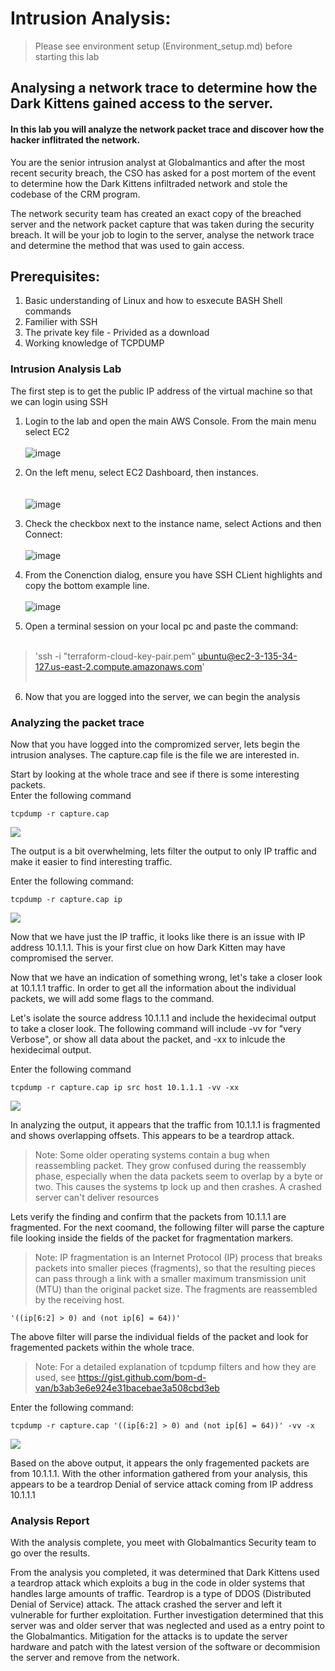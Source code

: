 # Intrusion Analysis: 
>Please see environment setup (Environment_setup.md) before starting this lab


## Analysing a network trace to determine how the Dark Kittens gained access to the server.<br>
#### In this lab you will analyze the network packet trace and discover how the hacker inflitrated the network.



You are the senior intrusion analyst at Globalmantics and after the most recent security breach, the CSO has asked for a post mortem of the event to determine  how the Dark Kittens infiltraded network and stole the codebase of the CRM program. 

The network security team has created an exact copy of the breached server and the network packet capture that was taken during the security breach. It will be your job to login to the server, analyse the network trace and determine the method that was used to gain access. 

## Prerequisites:
1. Basic understanding of Linux and how to esxecute BASH Shell commands
2. Familier with SSH 
3. The private key file - Privided as a download
4. Working knowledge of TCPDUMP 


### Intrusion Analysis Lab

The first step is to get the public IP address of the virtual machine so that we can login using SSH

1. Login to the lab and open the main AWS  Console. From the main menu select EC2 <br> <br>
![image](https://github.com/JeffChristman/PL_labs/blob/main/png/ec2.png)

2. On the left menu, select EC2 Dashboard, then instances. <br><br>  
![image](https://github.com/JeffChristman/PL_labs/blob/main/png/instances.png)

3. Check the checkbox next to the instance name, select Actions and then Connect:<br><br>
![image](https://github.com/JeffChristman/PL_labs/blob/main/png/connect2.png)

4. From the Conenction dialog, ensure you have SSH CLient highlights and copy the bottom example line.<br><br>
![image](https://github.com/JeffChristman/PL_labs/blob/main/png/ssh_key.png)

5. Open a terminal session on your local pc and paste the command:<br><br>

>'ssh -i "terraform-cloud-key-pair.pem" ubuntu@ec2-3-135-34-127.us-east-2.compute.amazonaws.com' <br><br>

6. Now that you are logged into the server, we can begin the analysis



### Analyzing the packet trace 
Now that you have logged into the compromized server, lets begin the intrusion analyses. The capture.cap file is the file we are interested in. 

Start by looking at the whole trace and see if there is some interesting packets. <br>
Enter the following command 

`tcpdump -r capture.cap`

![](https://github.com/JeffChristman/PL_labs/blob/main/png/fullpacket.png)


The output is a bit overwhelming, lets filter the output to only IP traffic and make it easier to find interesting traffic. 

Enter the following command: 

`tcpdump -r capture.cap ip`

![](https://github.com/JeffChristman/PL_labs/blob/main/png/tcpdumpip.png)


Now that we have just the IP traffic, it looks like there is an issue with IP address 10.1.1.1. This is your first clue on how Dark Kitten may have compromised the server. <br>

Now that we have an indication of something wrong, let's take a closer look at 10.1.1.1 traffic. In order to get all the information about the individual packets, we will add some flags to the command. <br>

Let's isolate the source address 10.1.1.1 and include the hexidecimal output to take a closer look. The following command will include -vv for "very Verbose", or show all data about the packet,  and -xx to inlcude the hexidecimal output.

Enter the following command 

`tcpdump -r capture.cap ip src host 10.1.1.1 -vv -xx`

![](https://github.com/JeffChristman/PL_labs/blob/main/png/offset.png)


In analyzing the output, it appears that the traffic from 10.1.1.1 is fragmented and shows overlapping offsets. This appears to be a teardrop attack. 

>Note: Some older operating systems contain a bug when reassembling packet. They grow confused during the reassembly phase, especially when the data packets seem to overlap by a byte or two. This causes the systems tp lock up and then crashes. A crashed server can't deliver resources

Lets verify the finding and confirm that the packets from 10.1.1.1 are fragmented. For the next coomand, the following filter will parse the capture file looking inside the fields of the packet for fragmentation markers.  

>Note: IP fragmentation is an Internet Protocol (IP) process that breaks packets into smaller pieces (fragments), so that the resulting pieces can pass through a link with a smaller maximum transmission unit (MTU) than the original packet size. The fragments are reassembled by the receiving host.

`'((ip[6:2] > 0) and (not ip[6] = 64))'`

The above filter will parse the individual fields of the packet and look for fragemented packets within the whole trace.

>Note: For a detailed explanation of tcpdump filters and how they are used, see https://gist.github.com/bom-d-van/b3ab3e6e924e31bacebae3a508cbd3eb

Enter the following command: 

`tcpdump -r capture.cap '((ip[6:2] > 0) and (not ip[6] = 64))' -vv -x`

![](https://github.com/JeffChristman/PL_labs/blob/main/png/filterForFrag.png)

Based on the above output, it appears the only fragemented packets are from 10.1.1.1. With the other information gathered from your analysis, this appears to be a teardrop Denial of service attack coming from IP address 10.1.1.1


### Analysis Report 
With the analysis complete, you meet with Globalmantics Security team to go over the results.

From the analysis you completed, it was determined that Dark Kittens used a teardrop attack which exploits a bug in the code in older systems that handles large amounts of traffic. Teardrop is a type of DDOS  (Distributed Denial of Service) attack. The attack crashed the server and left it vulnerable for further exploitation. Further investigation determined that this server was and older server that was neglected and used as a entry point to the Globalmantics. Mitigation for the attacks is to update the server hardware and patch with the latest version of the software or decommision the server and remove from the network. 
 



